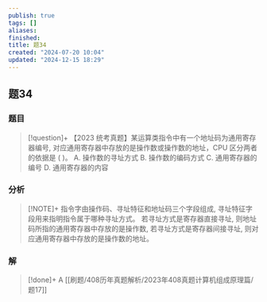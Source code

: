 ```yaml
---
publish: true
tags: []
aliases: 
finished: 
title: 题34
created: "2024-07-20 10:04"
updated: "2024-12-15 18:29"
---
```

## 题34
### 题目
> [!question]+
> 【2023 统考真题】某运算类指令中有一个地址码为通用寄存器编号, 对应通用寄存器中存放的是操作数或操作数的地址，CPU 区分两者的依据是 ( )。
> A. 操作数的寻址方式 
> B. 操作数的编码方式
> C. 通用寄存器的编号 
> D. 通用寄存器的内容
### 分析
> [!NOTE]+
> 指令字由操作码、寻址特征和地址码三个字段组成, 寻址特征字段用来指明指令属于哪种寻址方式。
> 若寻址方式是寄存器直接寻址, 则地址码所指的通用寄存器中存放的是操作数, 若寻址方式是寄存器间接寻址, 则对应通用寄存器中存放的是操作数的地址。
### 解
> [!done]+
> A
> [[刷题/408历年真题解析/2023年408真题计算机组成原理篇/题17]]